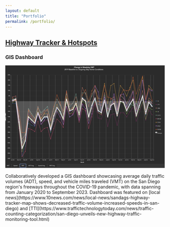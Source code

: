 ```yaml
---
layout: default
title: "Portfolio"
permalink: /portfolio/
---
```


<main class="portfolio-extent">
  <div class="gray-flex-container">
    <div class="portfolio-content">
      <div class="portfolio-header-wrapper">
        <div class="portfolio-header-text">
          <h2 class="portfolio-item-header">
            <a href="https://experience.arcgis.com/experience/82fcdaa5a1804337af609b1d8720d8d6" target="_blank" rel="noopener noreferrer">Highway Tracker & Hotspots</a>
          </h2>
          <h3 class="portfolio-item-subheader">GIS Dashboard</h3>
        </div>
        <img src="/assets/images/portfolio_hwytracker.png" alt="Highway Tracker & Hotspots" class="portfolio-preview-image">
      </div>
      <p>Collaboratively developed a GIS dashboard showcasing average daily traffic volumes (ADT), speed, and vehicle miles traveled (VMT) on the San Diego region's freeways throughout the COVID-19 pandemic, with data spanning from January 2020 to September 2023. Dashboard was featured on [local news](https://www.10news.com/news/local-news/sandags-highway-tracker-map-shows-decreased-traffic-volume-increased-speeds-in-san-diego) and [TTI](https://www.traffictechnologytoday.com/news/traffic-counting-categorization/san-diego-unveils-new-highway-traffic-monitoring-tool.html)</p>
    </div>
  </div>

  <div class="spacer-50"></div>
</main>

